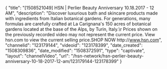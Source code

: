 {
    "title": "[1508521049] HSN | Perlier Beauty Anniversary 10.18.2017 - 12 AM",
    "description": "Discover luxurious bath and skincare products made with ingredients from Italian botanical gardens. For generations, many formulas are carefully crafted at La Carignana's 150 acres of botanical gardens located at the base of the Alps, by Turin, Italy.\r Prices shown on the previously recorded video may not represent the current price.  View hsn.com to view the current selling price.SHOP NOW http:\/\/www.hsn.com",
    "channelid": "123179144",
    "videoid": "123178399",
    "date_created": "1508309836",
    "date_modified": "1508372591",
    "type": "captivate",
    "layout": "channelVideo",
    "url": "\/hsn-network\/hsn-perlier-beauty-anniversary-10-18-2017-12-am\/123179144-123178399"
}